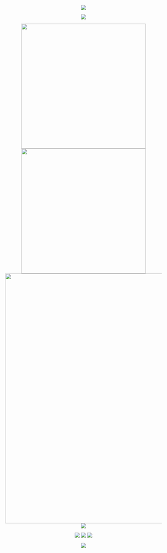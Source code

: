<!-- https://github.com/kyechan99/capsule-render -->
<p align="center">
<img src="https://capsule-render.vercel.app/api?type=waving&color=timeGradient&height=300&&section=header&text=HI%20THERE!&fontSize=90&fontAlign=50&fontAlignY=30&desc=I%20am%20Eenxi!&descAlign=50&descSize=30&descAlignY=60&animation=twinkling" />
</p>

<!-- https://github.com/DenverCoder1/readme-typing-svg -->
<p align="center">
<img src="https://readme-typing-svg.demolab.com?font=ZCOOL+XiaoWei&size=25&pause=1000&center=true&vCenter=true&random=false&width=600&lines=%E9%A3%8E%E6%98%AF%E8%87%AA%E7%94%B1%E7%9A%84%2C%E5%B8%8C%E6%9C%9B%E4%BD%A0%E4%B9%9F%E6%98%AF;The+wind+is+free+%2C+hope+you+are+too" />
</p>

<p align="center">
<!-- https://github.com/anuraghazra/github-readme-stats -->
<img align="center" width="400" src="https://github-readme-stats.vercel.app/api?username=Eenxi&theme=transparent&include_all_commits=true&show_icons=true&hide_border=true" />
<!-- https://github.com/DenverCoder1/github-readme-streak-stats -->
<img align="center" width="400" src="https://streak-stats.demolab.com?user=Eenxi&theme=ambient-gradient&hide_border=true&locale=zh_Hans" />
<br/>
<!-- https://github.com/Ashutosh00710/github-readme-activity-graph -->
<img width="800" src="https://github-readme-activity-graph.vercel.app/graph?username=Eenxi&theme=tokyo-night&hide_border=true&area=true">
<br/>
<!-- https://github.com/tandpfun/skill-icons -->
<img align="center" src="https://skillicons.dev/icons?i=py,idea,docker,git,java,html,css,js,github,md,wordpress&theme=light" />
</p>

<!-- https://github.com/badges/shields -->
<p align="center">
<a href="https://github.com/Eenxi"><img src="https://img.shields.io/badge/GitHub-Eenxi-blue?logo=github" /></a>
<a href="https://space.bilibili.com/399082920"><img src="https://img.shields.io/badge/BiliBili-Star-FF66B2?logo=bilibili" /></a>
<!-- https://github.com/antonkomarev/github-profile-views-counter -->
<img src="https://komarev.com/ghpvc/?username=Eenxi&abbreviated=true&color=yellow" />
</p>

<!-- https://github.com/kyechan99/capsule-render -->
<p align="center">
<img src="https://capsule-render.vercel.app/api?type=waving&color=timeGradient&height=300&&section=footer&text=THE%20END!&fontSize=90&fontAlign=50&fontAlignY=70&desc=Hope%20your%20program%20is%20bug-free!&descAlign=50&descSize=30&descAlignY=40&animation=twinkling">
</p>


<!--
**Eenxi/Eenxi** is a ✨ _special_ ✨ repository because its `README.md` (this file) appears on your GitHub profile.

Here are some ideas to get you started:

- 🔭 I’m currently working on ...
- 🌱 I’m currently learning ...
- 👯 I’m looking to collaborate on ...
- 🤔 I’m looking for help with ...
- 💬 Ask me about ...
- 📫 How to reach me: ...
- 😄 Pronouns: ...
- ⚡ Fun fact: ...
-->
